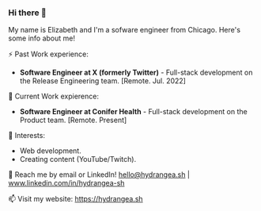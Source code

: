 ### Hi there 👋

My name is Elizabeth and I'm a sofware engineer from Chicago. Here's some info about me!

⚡ Past Work experience: <br>
- **Software Engineer at X (formerly Twitter)** - Full-stack development on the Release Engineering team. [Remote. Jul. 2022]

🌟 Current Work expierence: <br>
- **Software Engineer at Conifer Health** - Full-stack development on the Product team. [Remote. Present]

🌱 Interests:
- Web development.
- Creating content (YouTube/Twitch).

💬 Reach me by email or LinkedIn! hello@hydrangea.sh | www.linkedin.com/in/hydrangea-sh

📫 Visit my website: https://hydrangea.sh



<!--
**hydrangea-sh/hydrangea-sh** is a ✨ _special_ ✨ repository because its `README.md` (this file) appears on your GitHub profile.

Here are some ideas to get you started:

- 🔭 I’m currently working on ...
- 🌱 I’m currently learning ...
- 👯 I’m looking to collaborate on ...
- 🤔 I’m looking for help with ...
- 💬 Ask me about ...
- 📫 How to reach me: ...
- 😄 Pronouns: ...
- ⚡ Fun fact: ...
-->
